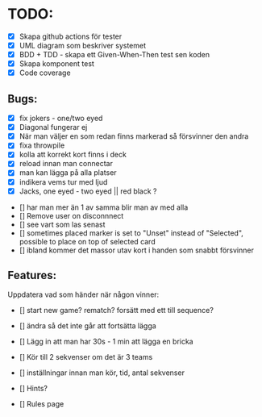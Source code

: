 # TODO:

- [x] Skapa github actions för tester
- [x] UML diagram som beskriver systemet
- [x] BDD + TDD - skapa ett Given-When-Then test sen koden
- [x] Skapa komponent test
- [x] Code coverage

## Bugs:

- [x] fix jokers - one/two eyed
- [x] Diagonal fungerar ej
- [x] När man väljer en som redan finns markerad så försvinner den andra
- [x] fixa throwpile
- [x] kolla att korrekt kort finns i deck
- [x] reload innan man connectar
- [x] man kan lägga på alla platser
- [x] indikera vems tur med ljud
- [x] Jacks, one eyed - two eyed || red black ?
- [] har man mer än 1 av samma blir man av med alla
- [] Remove user on disconnnect
- [] see vart som las senast
- [] sometimes placed marker is set to "Unset" instead of "Selected", possible to place on top of selected card
- [] ibland kommer det massor utav kort i handen som snabbt försvinner

## Features:

Uppdatera vad som händer när någon vinner:

- [] start new game? rematch? forsätt med ett till sequence?
- [] ändra så det inte går att fortsätta lägga

- [] Lägg in att man har 30s - 1 min att lägga en bricka
- [] Kör till 2 sekvenser om det är 3 teams
- [] inställningar innan man kör, tid, antal sekvenser
- [] Hints?
- [] Rules page
